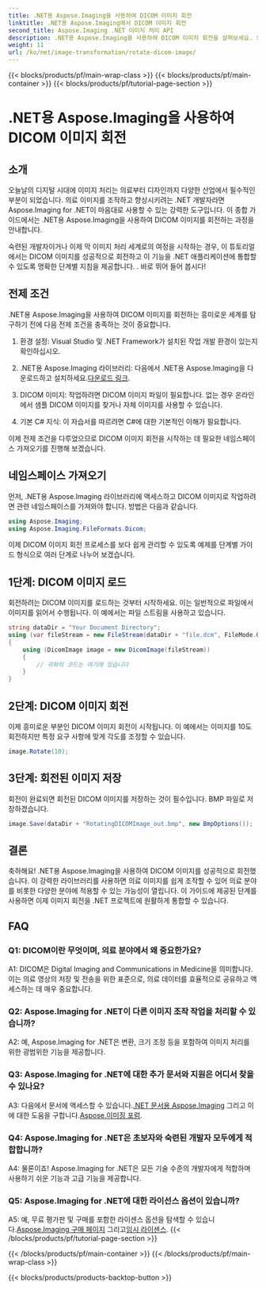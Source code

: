 ```yaml
---
title: .NET용 Aspose.Imaging을 사용하여 DICOM 이미지 회전
linktitle: .NET용 Aspose.Imaging에서 DICOM 이미지 회전
second_title: Aspose.Imaging .NET 이미지 처리 API
description: .NET용 Aspose.Imaging을 사용하여 DICOM 이미지 회전을 살펴보세요. 의료 영상 조작을 위한 단계별 가이드입니다.
weight: 11
url: /ko/net/image-transformation/rotate-dicom-image/
---
```


{{< blocks/products/pf/main-wrap-class >}}
{{< blocks/products/pf/main-container >}}
{{< blocks/products/pf/tutorial-page-section >}}

# .NET용 Aspose.Imaging을 사용하여 DICOM 이미지 회전

## 소개

오늘날의 디지털 시대에 이미지 처리는 의료부터 디자인까지 다양한 산업에서 필수적인 부분이 되었습니다. 의료 이미지를 조작하고 향상시키려는 .NET 개발자라면 Aspose.Imaging for .NET이 마음대로 사용할 수 있는 강력한 도구입니다. 이 종합 가이드에서는 .NET용 Aspose.Imaging을 사용하여 DICOM 이미지를 회전하는 과정을 안내합니다.

숙련된 개발자이거나 이제 막 이미지 처리 세계로의 여정을 시작하는 경우, 이 튜토리얼에서는 DICOM 이미지를 성공적으로 회전하고 이 기능을 .NET 애플리케이션에 통합할 수 있도록 명확한 단계별 지침을 제공합니다. . 바로 뛰어 들어 봅시다!

## 전제 조건

.NET용 Aspose.Imaging을 사용하여 DICOM 이미지를 회전하는 흥미로운 세계를 탐구하기 전에 다음 전제 조건을 충족하는 것이 중요합니다.

1. 환경 설정: Visual Studio 및 .NET Framework가 설치된 작업 개발 환경이 있는지 확인하십시오.

2. .NET용 Aspose.Imaging 라이브러리: 다음에서 .NET용 Aspose.Imaging을 다운로드하고 설치하세요.[다운로드 링크](https://releases.aspose.com/imaging/net/).

3. DICOM 이미지: 작업하려면 DICOM 이미지 파일이 필요합니다. 없는 경우 온라인에서 샘플 DICOM 이미지를 찾거나 자체 이미지를 사용할 수 있습니다.

4. 기본 C# 지식: 이 자습서를 따르려면 C#에 대한 기본적인 이해가 필요합니다.

이제 전제 조건을 다루었으므로 DICOM 이미지 회전을 시작하는 데 필요한 네임스페이스 가져오기를 진행해 보겠습니다.

## 네임스페이스 가져오기

먼저, .NET용 Aspose.Imaging 라이브러리에 액세스하고 DICOM 이미지로 작업하려면 관련 네임스페이스를 가져와야 합니다. 방법은 다음과 같습니다.

```csharp
using Aspose.Imaging;
using Aspose.Imaging.FileFormats.Dicom;
```

이제 DICOM 이미지 회전 프로세스를 보다 쉽게 관리할 수 있도록 예제를 단계별 가이드 형식으로 여러 단계로 나누어 보겠습니다.

## 1단계: DICOM 이미지 로드

회전하려는 DICOM 이미지를 로드하는 것부터 시작하세요. 이는 일반적으로 파일에서 이미지를 읽어서 수행됩니다. 이 예에서는 파일 스트림을 사용하고 있습니다.

```csharp
string dataDir = "Your Document Directory";
using (var fileStream = new FileStream(dataDir + "file.dcm", FileMode.Open, FileAccess.Read))
{
    using (DicomImage image = new DicomImage(fileStream))
    {
        // 귀하의 코드는 여기에 있습니다
    }
}
```

## 2단계: DICOM 이미지 회전

이제 흥미로운 부분인 DICOM 이미지 회전이 시작됩니다. 이 예에서는 이미지를 10도 회전하지만 특정 요구 사항에 맞게 각도를 조정할 수 있습니다.

```csharp
image.Rotate(10);
```

## 3단계: 회전된 이미지 저장

회전이 완료되면 회전된 DICOM 이미지를 저장하는 것이 필수입니다. BMP 파일로 저장하겠습니다.

```csharp
image.Save(dataDir + "RotatingDICOMImage_out.bmp", new BmpOptions());
```

## 결론

축하해요! .NET용 Aspose.Imaging을 사용하여 DICOM 이미지를 성공적으로 회전했습니다. 이 강력한 라이브러리를 사용하면 의료 이미지를 쉽게 조작할 수 있어 의료 분야를 비롯한 다양한 분야에 적용할 수 있는 가능성이 열립니다. 이 가이드에 제공된 단계를 사용하면 이제 이미지 회전을 .NET 프로젝트에 원활하게 통합할 수 있습니다.

## FAQ

### Q1: DICOM이란 무엇이며, 의료 분야에서 왜 중요한가요?

A1: DICOM은 Digital Imaging and Communications in Medicine을 의미합니다. 이는 의료 영상의 저장 및 전송을 위한 표준으로, 의료 데이터를 효율적으로 공유하고 액세스하는 데 매우 중요합니다.

### Q2: Aspose.Imaging for .NET이 다른 이미지 조작 작업을 처리할 수 있습니까?

A2: 예, Aspose.Imaging for .NET은 변환, 크기 조정 등을 포함하여 이미지 처리를 위한 광범위한 기능을 제공합니다.

### Q3: Aspose.Imaging for .NET에 대한 추가 문서와 지원은 어디서 찾을 수 있나요?

 A3: 다음에서 문서에 액세스할 수 있습니다.[.NET 문서용 Aspose.Imaging](https://reference.aspose.com/imaging/net/) 그리고 이에 대한 도움을 구합니다.[Aspose.이미징 포럼](https://forum.aspose.com/).

### Q4: Aspose.Imaging for .NET은 초보자와 숙련된 개발자 모두에게 적합합니까?

A4: 물론이죠! Aspose.Imaging for .NET은 모든 기술 수준의 개발자에게 적합하며 사용하기 쉬운 기능과 고급 기능을 제공합니다.

### Q5: Aspose.Imaging for .NET에 대한 라이선스 옵션이 있습니까?

 A5: 예, 무료 평가판 및 구매를 포함한 라이센스 옵션을 탐색할 수 있습니다.[Aspose.Imaging 구매 페이지](https://purchase.aspose.com/buy) 그리고[임시 라이센스](https://purchase.aspose.com/temporary-license/).
{{< /blocks/products/pf/tutorial-page-section >}}

{{< /blocks/products/pf/main-container >}}
{{< /blocks/products/pf/main-wrap-class >}}

{{< blocks/products/products-backtop-button >}}
